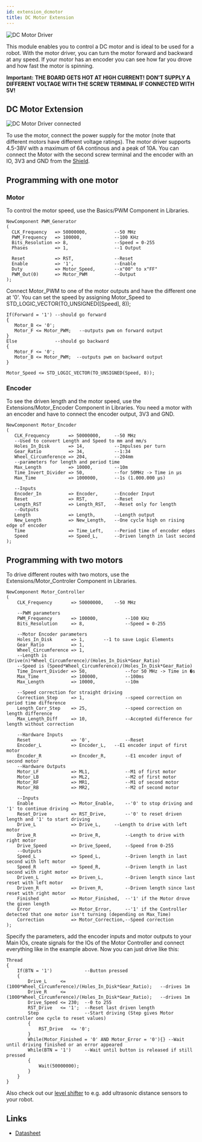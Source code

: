 ```yaml
---
id: extension_dcmotor
title: DC Motor Extension
---
```


![DC Motor Driver](assets/extensions/dcmotor/Items.png)

This module enables you to control a DC motor and is ideal to be used for a robot. With the motor driver, you can turn the motor forward and backward at any speed. If your motor has an encoder you can see how far you drove and how fast the motor is spinning.

**Important:**
**THE BOARD GETS HOT AT HIGH CURRENT!**
**DON'T SUPPLY A DIFFERENT VOLTAGE WITH THE SCREW TERMINAL IF CONNECTED WITH 5V!**

## DC Motor Extension
![DC Motor Driver connected](assets/extensions/dcmotor/Items1.PNG)

To use the motor, connect the power supply for the motor (note that different motors have different voltage ratings). The motor driver supports 4.5-38V with a maximum of 6A continous and a peak of 10A. You can connect the Motor with the second screw terminal and the encoder with an IO, 3V3 and GND from the [Shield](component_vhdpshield).

## Programming with one motor
### Motor
To control the motor speed, use the Basics/PWM Component in Libraries.

```vhdp
NewComponent PWM_Generator 
(
  CLK_Frequency   => 50000000,          --50 MHz
  PWM_Frequency   => 100000,            --100 KHz
  Bits_Resolution => 8,                 --Speed = 0-255
  Phases          => 1,                 --1 Output

  Reset           => RST,               --Reset
  Enable          => '1',               --Enable
  Duty            => Motor_Speed,       --x"00" to x"FF"
  PWM_Out(0)      => Motor_PWM          --Output
);
```

Connect Motor_PWM to one of the motor outputs and have the different one at '0'. You can set the speed by assigning Motor_Speed to STD_LOGIC_VECTOR(TO_UNSIGNED([Speed], 8));

```vhdp
If(Forward = '1') --should go forward
{
   Motor_B <= '0';
   Motor_F <= Motor_PWM;   --outputs pwm on forward output
}
Else              --should go backward
{
   Motor_F <= '0';
   Motor_B <= Motor_PWM;  --outputs pwm on backward output
}

Motor_Speed <= STD_LOGIC_VECTOR(TO_UNSIGNED(Speed, 8));
```

### Encoder
To see the driven length and the motor speed, use the Extensions/Motor_Encoder Component in Libraries.
You need a motor with an encoder and have to connect the encoder output, 3V3 and GND.

```vhdp
NewComponent Motor_Encoder 
(
   CLK_Frequency       => 50000000,     --50 MHz
   --Used to convert Length and Speed to mm and mm/s
   Holes_In_Disk       => 14,           --Impulses per turn
   Gear_Ratio          => 34,           --1:34
   Wheel_Circumference => 204,          --204mm
   --parameters for length and period time
   Max_Length          => 10000,        --10m
   Time_Invert_Divider => 50,           --for 50MHz -> Time in µs
   Max_Time            => 1000000,      --1s (1.000.000 µs)

   --Inputs
   Encoder_In          => Encoder,      --Encoder Input
   Reset               => RST,          --Reset
   Length_RST          => Length_RST,   --Reset only for length
   --Outputs
   Length              => Length,       --Length output
   New_Length          => New_Length,   --One cycle high on rising edge of encoder
   Time                => Time_Left,    --Period time of encoder edges
   Speed               => Speed_L,      --Driven length in last second
);
```

## Programming with two motors
To drive different routes with two motors, use the Extensions/Motor_Controler Component in Libraries.

```vhdp
NewComponent Motor_Controller 
(
    CLK_Frequency       => 50000000,	--50 MHz

    --PWM parameters
    PWM_Frequency       => 100000,          --100 KHz
    Bits_Resolution     => 8,               --Speed = 0-255

    --Motor Encoder parameters
    Holes_In_Disk       => 1,		--1 to save Logic Elements
    Gear_Ratio          => 1,		
    Wheel_Circumference => 1,			
    --Length is (Drive(n)*Wheel_Circumference)/(Holes_In_Disk*Gear_Ratio)
    --Speed is (Speed*Wheel_Circumference)/(Holes_In_Disk*Gear_Ratio)
    Time_Invert_Divider => 50,              --for 50 MHz -> Time in �s
    Max_Time            => 100000,          --100ms
    Max_Length          => 10000,           --10m

    --Speed correction for straight driving
    Correction_Step     => 1,               --speed correction on period time difference
    Length_Corr_Step    => 25,              --speed correction on length difference
    Max_Length_Diff     => 10,              --Accepted difference for length without correction
	
    --Hardware Inputs
    Reset               => '0',             --Reset
    Encoder_L           => Encoder_L,	--E1 encoder input of first motor
    Encoder_R           => Encoder_R,       --E1 encoder input of second motor
    --Hardware Outputs
    Motor_LF            => ML1,             --M1 of first motor
    Motor_LB            => ML2,             --M2 of first motor
    Motor_RF            => MR1,             --M1 of second motor
    Motor_RB            => MR2,             --M2 of second motor

    --Inputs
    Enable              => Motor_Enable,    --'0' to stop driving and '1' to continue driving
    Reset_Drive         => RST_Drive,       --'0' to reset driven length and '1' to start driving
    Drive_L             => Drive_L,		--Length to drive with left motor
    Drive_R             => Drive_R,         --Length to drive with right motor
    Drive_Speed         => Drive_Speed,     --Speed from 0-255
    --Outputs
    Speed_L             => Speed_L,         --Driven length in last second with left motor
    Speed_R             => Speed_R,         --Driven length in last second with right motor
    Driven_L            => Driven_L,        --Driven length since last reset with left motor
    Driven_R            => Driven_R,        --Driven length since last reset with right motor
    Finished            => Motor_Finished,  --'1' if the Motor drove the given length
    Error               => Motor_Error,     --'1' if the Controller detected that one motor isn't turning (depending on Max_Time)
    Correction          => Motor_Correction,--Speed correction
);
```

Specify the parameters, add the encoder inputs and motor outputs to your Main IOs, create signals for the IOs of the Motor Controller and connect everything like in the example above. Now you can just drive like this:

```vhdp
Thread
{
    If(BTN = '1')            --Button pressed
    {
        Drive_L     <= (1000*Wheel_Circumference)/(Holes_In_Disk*Gear_Ratio);	--drives 1m
        Drive_R     <= (1000*Wheel_Circumference)/(Holes_In_Disk*Gear_Ratio);	--drives 1m
        Drive_Speed <= 230;  --0 to 255
        RST_Drive   <= '1';  --Reset last driven length
        Step                 --Start driving (Step gives Motor controller one cycle to reset values)
        {
            RST_Drive   <= '0';
        }
        While(Motor_Finished = '0' AND Motor_Error = '0'){} --Wait until driving finished or an error appeared 
        While(BTN = '1')     --Wait until button is released if still pressed
        {
            Wait(50000000);
        }
    }
}
```

Also check out our [level shifter](/docs/extension_levelshifter)
 to e.g. add ultrasonic distance sensors to your robot.

 ## Links
* <a href="http://www.ti.com/lit/ds/symlink/drv8871.pdf" target="_blank">Datasheet</a>

